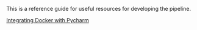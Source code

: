 This is a reference guide for useful resources for developing the pipeline.

[Integrating Docker with Pycharm](https://www.jetbrains.com/help/pycharm/using-docker-as-a-remote-interpreter.html#)